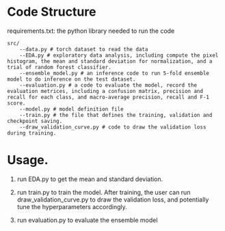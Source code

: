 # Code Structure

requirements.txt: the python library needed to run the code
```
src/
    --data.py # torch dataset to read the data
    --EDA.py # exploratory data analysis, including compute the pixel histogram, the mean and standard deviation for normalization, and a trial of random forest classifier.
    --ensemble_model.py # an inference code to run 5-fold ensemble model to do inference on the test dataset.
    --evaluation.py # a code to evaluate the model, record the evaluation metrices, including a confusion matrix, precision and recall for each class, and macro-average precision, recall and F-1 score.
    --model.py # model definition file
    --train.py # the file that defines the training, validation and checkpoint saving.
    --draw_validation_curve.py # code to draw the validation loss during training. 

```

# Usage.
1. run EDA.py to get the mean and standard deviation. 

2. run train.py to train the model. After training, the user can run draw_validation_curve.py to draw the validation loss, and potentially tune the hyperparameters accordingly.

3. run evaluation.py to evaluate the ensemble model
